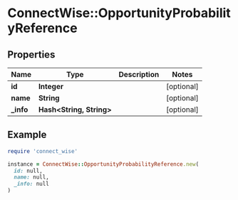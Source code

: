 # ConnectWise::OpportunityProbabilityReference

## Properties

| Name | Type | Description | Notes |
| ---- | ---- | ----------- | ----- |
| **id** | **Integer** |  | [optional] |
| **name** | **String** |  | [optional] |
| **_info** | **Hash&lt;String, String&gt;** |  | [optional] |

## Example

```ruby
require 'connect_wise'

instance = ConnectWise::OpportunityProbabilityReference.new(
  id: null,
  name: null,
  _info: null
)
```

